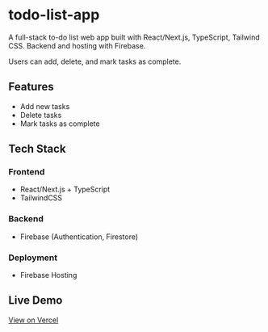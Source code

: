 # todo-list-app

A full-stack to-do list web app built with React/Next.js, TypeScript, Tailwind CSS. Backend and hosting with Firebase.

Users can add, delete, and mark tasks as complete.

## Features

- Add new tasks
- Delete tasks
- Mark tasks as complete

## Tech Stack

### Frontend
- React/Next.js + TypeScript
- TailwindCSS

### Backend
- Firebase (Authentication, Firestore)

### Deployment
- Firebase Hosting


## Live Demo

[View on Vercel](https://your-app.vercel.app)